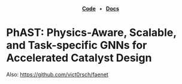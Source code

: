 <p align="center">
<strong><a href="https://github.com/vict0rsch/phast" target="_blank">Code</a></strong>
<strong>&nbsp;&nbsp;•&nbsp;&nbsp;</strong>
<strong><a href="https://phast.readthedocs.io/" target="_blank">Docs</a></strong>
</p>

# PhAST: Physics-Aware, Scalable, and Task-specific GNNs for Accelerated Catalyst Design

Also: https://github.com/vict0rsch/faenet
